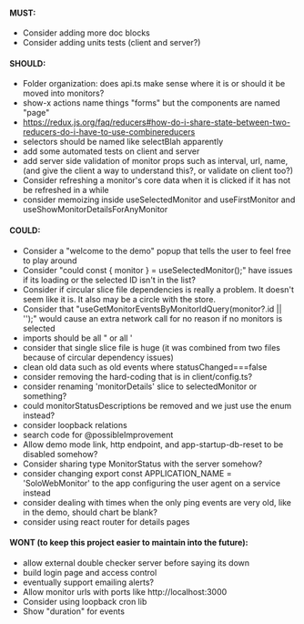 #### MUST:
- Consider adding more doc blocks
- Consider adding units tests (client and server?)
#### SHOULD:
- Folder organization: does api.ts make sense where it is or should it be moved into monitors?
- show-x actions name things "forms" but the components are named "page"
- https://redux.js.org/faq/reducers#how-do-i-share-state-between-two-reducers-do-i-have-to-use-combinereducers
- selectors should be named like selectBlah apparently
- add some automated tests on client and server
- add server side validation of monitor props such as interval, url, name, (and give the client a way to understand this?, or validate on client too?)
- Consider refreshing a monitor's core data when it is clicked if it has not be refreshed in a while
- consider memoizing inside useSelectedMonitor and useFirstMonitor and useShowMonitorDetailsForAnyMonitor

#### COULD:
- Consider a "welcome to the demo" popup that tells the user to feel free to play around
- Consider "could const { monitor } = useSelectedMonitor();" have issues if its loading or the selected ID isn't in the list?
- Consider if circular slice file dependencies is really a problem. It doesn't seem like it is. It also may be a circle with the store.
- Consider that "useGetMonitorEventsByMonitorIdQuery(monitor?.id || '');" would cause an extra network call for no reason if no monitors is selected
- imports should be all " or all '
- consider that single slice file is huge (it was combined from two files because of circular dependency issues)
- clean old data such as old events where statusChanged===false
- consider removing the hard-coding that is in client/config.ts?
- consider renaming 'monitorDetails' slice to selectedMonitor or something?
- could monitorStatusDescriptions be removed and we just use the enum instead?
- consider loopback relations
- search code for @possibleImprovement
- Allow demo mode link, http endpoint, and app-startup-db-reset to be disabled somehow?
- Consider sharing type MonitorStatus with the server somehow?
- consider changing export const APPLICATION_NAME = 'SoloWebMonitor' to the app configuring the user agent on a service instead
- consider dealing with times when the only ping events are very old, like in the demo, should chart be blank?
- consider using react router for details pages

#### WONT (to keep this project easier to maintain into the future):
- allow external double checker server before saying its down
- build login page and access control
- eventually support emailing alerts?
- Allow monitor urls with ports like http://localhost:3000
- Consider using loopback cron lib
- Show "duration" for events
